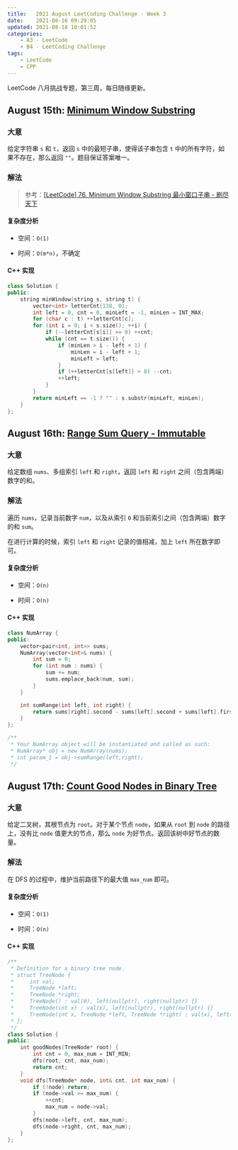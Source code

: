 ```yaml
---
title:   2021 August LeetCoding Challenge - Week 3
date:    2021-08-16 09:29:05
updated: 2021-08-18 10:01:52
categories:
    - A3 - LeetCode
    - B4 - LeetCoding Challenge
tags:
    - LeetCode
    - CPP
---
```


LeetCode 八月挑战专题，第三周，每日随缘更新。

<!-- more -->

## August 15th: [Minimum Window Substring](https://leetcode.com/explore/challenge/card/august-leetcoding-challenge-2021/615/week-3-august-15th-august-21st/3891/)

### 大意

给定字符串 `s` 和 `t`，返回 `s` 中的最短子串，使得该子串包含 `t` 中的所有字符，如果不存在，那么返回 `""`。题目保证答案唯一。

### 解法

> 参考：[[LeetCode] 76. Minimum Window Substring 最小窗口子串 - 刷尽天下](https://www.cnblogs.com/grandyang/p/4340948.html)

#### 复杂度分析

- 空间：`O(1)`

- 时间：`O(m*n)`，不确定

#### C++ 实现

```cpp
class Solution {
public:
    string minWindow(string s, string t) {
        vector<int> letterCnt(128, 0);
        int left = 0, cnt = 0, minLeft = -1, minLen = INT_MAX;
        for (char c : t) ++letterCnt[c];
        for (int i = 0; i < s.size(); ++i) {
            if (--letterCnt[s[i]] >= 0) ++cnt;
            while (cnt == t.size()) {
                if (minLen > i - left + 1) {
                    minLen = i - left + 1;
                    minLeft = left;
                }
                if (++letterCnt[s[left]] > 0) --cnt;
                ++left;
            }
        }
        return minLeft == -1 ? "" : s.substr(minLeft, minLen);
    }
};
```

## August 16th: [Range Sum Query - Immutable](https://leetcode.com/explore/challenge/card/august-leetcoding-challenge-2021/615/week-3-august-15th-august-21st/3892/)

### 大意

给定数组 `nums`、多组索引 `left` 和 `right`，返回 `left` 和 `right` 之间（包含两端）数字的和。

### 解法

遍历 `nums`，记录当前数字 `num`，以及从索引 `0` 和当前索引之间（包含两端）数字的和 `sum`。

在进行计算的时候，索引 `left` 和 `right` 记录的值相减，加上 `left` 所在数字即可。

#### 复杂度分析

- 空间：`O(n)`

- 时间：`O(n)`

#### C++ 实现

```cpp
class NumArray {
public:
    vector<pair<int, int>> sums;
    NumArray(vector<int>& nums) {
        int sum = 0;
        for (int num : nums) {
            sum += num;
            sums.emplace_back(num, sum);
        }
    }

    int sumRange(int left, int right) {
        return sums[right].second - sums[left].second + sums[left].first;
    }
};

/**
 * Your NumArray object will be instantiated and called as such:
 * NumArray* obj = new NumArray(nums);
 * int param_1 = obj->sumRange(left,right);
 */
```

## August 17th: [Count Good Nodes in Binary Tree](https://leetcode.com/explore/challenge/card/august-leetcoding-challenge-2021/615/week-3-august-15th-august-21st/3899/)

### 大意

给定二叉树，其根节点为 `root`。对于某个节点 `node`，如果从 `root` 到 `node` 的路径上，没有比 `node` 值更大的节点，那么 `node` 为好节点。返回该树中好节点的数量。

### 解法

在 DFS 的过程中，维护当前路径下的最大值 `max_num` 即可。

#### 复杂度分析

- 空间：`O(1)`

- 时间：`O(n)`

#### C++ 实现

```cpp
/**
 * Definition for a binary tree node.
 * struct TreeNode {
 *     int val;
 *     TreeNode *left;
 *     TreeNode *right;
 *     TreeNode() : val(0), left(nullptr), right(nullptr) {}
 *     TreeNode(int x) : val(x), left(nullptr), right(nullptr) {}
 *     TreeNode(int x, TreeNode *left, TreeNode *right) : val(x), left(left), right(right) {}
 * };
 */
class Solution {
public:
    int goodNodes(TreeNode* root) {
        int cnt = 0, max_num = INT_MIN;
        dfs(root, cnt, max_num);
        return cnt;
    }
    void dfs(TreeNode* node, int& cnt, int max_num) {
        if (!node) return;
        if (node->val >= max_num) {
            ++cnt;
            max_num = node->val;
        }
        dfs(node->left, cnt, max_num);
        dfs(node->right, cnt, max_num);
    }
};
```

